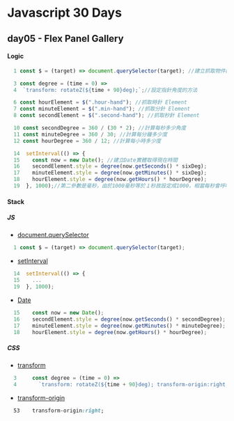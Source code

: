 # Javascript 30 Days

## day05 - Flex Panel Gallery

#### Logic

```js
  1 const $ = (target) => document.querySelector(target); //建立抓取物件的方法
```

```js
  3 const degree = (time = 0) =>
  4  `transform: rotateZ(${time + 90}deg);`;//設定指針角度的方法
```

```js
  6 const hourElement = $(".hour-hand"); //抓取時針 Element
  7 const minuteElement = $(".min-hand"); //抓取分針 Element
  8 const secondElement = $(".second-hand"); //抓取秒針 Element
```

```js
  10 const secondDegree = 360 / (30 * 2); //計算每秒多少角度
  11 const minuteDegree = 360 / 30; //計算每分鐘多少度
  12 const hourDegree = 360 / 12; //計算每小時多少度
```

```js
  14  setInterval(() => {
  15    const now = new Date(); //建立Date實體取得現在時間
  16    secondElement.style = degree(now.getSeconds() * sixDeg);
  17    minuteElement.style = degree(now.getMinutes() * sixDeg);
  18    hourElement.style = degree(now.getHours() * hourDegree);
  19  }, 1000);//第二參數是毫秒，由於1000毫秒等於１秒故設定成1000，相當每秒會呼叫一次第一參數的函式
```

#### Stack

##### JS

- [document.querySelector](https://developer.mozilla.org/zh-TW/docs/Web/API/Document/querySelector)

```js
  1 const $ = (target) => document.querySelector(target);
```

- [setInterval](https://developer.mozilla.org/zh-TW/docs/Web/API/setInterval)

```js
  14  setInterval(() => {
  15    ...
  19  }, 1000);
```

- [Date](https://developer.mozilla.org/zh-TW/docs/Web/JavaScript/Reference/Global_Objects/Date)

```js
  15    const now = new Date();
  16    secondElement.style = degree(now.getSeconds() * secondDegree);
  17    minuteElement.style = degree(now.getMinutes() * minuteDegree);
  18    hourElement.style = degree(now.getHours() * hourDegree);
```

##### CSS

- [transform](https://developer.mozilla.org/zh-TW/docs/Web/CSS/transform)

```js
  3     const degree = (time = 0) =>
  4       `transform: rotateZ(${time + 90}deg); transform-origin:right;`;
```

- [transform-origin](https://developer.mozilla.org/zh-TW/docs/Web/CSS/transform-origin)

```css
  53    transform-origin:right;
```
